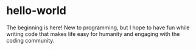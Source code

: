 # hello-world
The beginning is here!
New to programming, but I hope to have fun while  writing code that makes life easy for humanity and engaging with the coding community.
